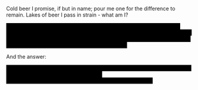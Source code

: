 Cold beer I promise, if but in name; pour me one for the difference to remain. Lakes of beer I pass in strain - what am I?

<span style="background: black; color: black">
My name spells cold yet warm I work, my job to offer beer a fork: swim along or cloud the flow. It is my job to tell it: "no". What am I?
</span>

<span style="background: black; color: black">
Once in water, I now swim here, holding that which muddles beer. Separate it from what is dear, thrown away once beer is clear. What am I?
</span>

And the answer:

<span style="background: black; color: black!important">
From fish we get a jellied web, that filters the last bits of drab, from finished beers sent off for casking: ["isinglass"](https://en.wikipedia.org/wiki/Isinglass) the name of asking.
</span>